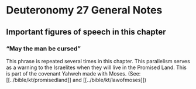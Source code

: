 # Deuteronomy 27 General Notes
## Important figures of speech in this chapter

### “May the man be cursed”
This phrase is repeated several times in this chapter. This parallelism serves as a warning to the Israelites when they will live in the Promised Land. This is part of the covenant Yahweh made with Moses. (See: [[../bible/kt/promisedland]] and [[../bible/kt/lawofmoses]])